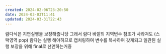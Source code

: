 ```yaml
---
created: 2024-02-06T23:20:50
date: 2024-03-03T11:41
updated: 2024-03-31T22:43
---
```

람다식은 지연실행을 보장해줍니당
그래서 람다 바깥의 지역변수 참조가 사라져도 (스택영역 pop)
람다는 실행 해야하므로 캡처링하여 변수를 복사하여 갖게되고 일관된 실행 보장을 위해 final로 선언하는거죵